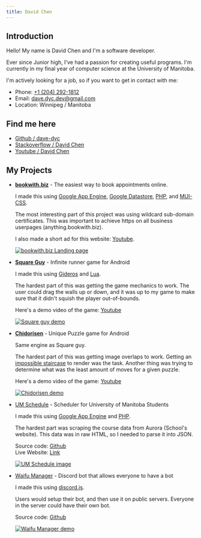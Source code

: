 ```yaml
---
title: David Chen
---
```


## Introduction

Hello! My name is David Chen and I'm a software developer.

Ever since Junior high, I've had a passion for creating useful programs. I'm currently in my final year of computer science at the University of Manitoba.

I'm actively looking for a job, so if you want to get in contact with me:

- Phone: [+1 (204) 292-1812](tel:12042921812)
- Email: [dave.dyc.dev@gmail.com](mailto:dave.dyc.dev@gmail.com)
- Location: Winnipeg / Manitoba

## Find me here

- [Github / dave-dyc](https://github.com/dave-dyc)
- [Stackoverflow / David Chen](https://stackoverflow.com/users/2344142/david-chen)
- [Youtube / David Chen](https://www.youtube.com/channel/UCAK3VCo78xmofxQWhqu2kHw)

## My Projects

- **[bookwith.biz](https://www.bookwith.biz/)** - The easiest way to book appointments online.

    I made this using [Google App Engine](https://cloud.google.com/appengine/), [Google Datastore](https://cloud.google.com/datastore/), [PHP](http://www.php.net/), and [MUI-CSS](https://www.muicss.com/).

    The most interesting part of this project was using wildcard sub-domain certificates. This was important to achieve https on all business userpages (anything.bookwith.biz).

    I also made a short ad for this website: [Youtube](https://www.youtube.com/watch?v=up2IJEJ2pqs).

    [![bookwith.biz Landing page](https://i.imgur.com/34LeY1W.png)](https://www.bookwith.biz/)

- **[Square Guy](https://play.google.com/store/apps/details?id=com.kemine.vironn)** - Infinite runner game for Android

    I made this using [Gideros](http://giderosmobile.com/) and [Lua](https://www.lua.org/).

    The hardest part of this was getting the game mechanics to work. The user could drag the walls up or down, and it was up to my game to make sure that it didn't squish the player out-of-bounds.

    Here's a demo video of the game: [Youtube](https://www.youtube.com/watch?v=kd2Mz23laq8)

    [![Square guy demo](https://i.imgur.com/lfVBfct.jpg)](https://www.youtube.com/watch?v=kd2Mz23laq8)


- **[Chidorisen](https://play.google.com/store/apps/details?id=com.kemine.chidorisen)** - Unique Puzzle game for Android

    Same engine as Square guy.

    The hardest part of this was getting image overlaps to work. Getting an [impossible staircase](https://i.imgur.com/5ieFQRF.jpg) to render was the task. Another thing was trying to determine what was the least amount of moves for a given puzzle.

    Here's a demo video of the game: [Youtube](https://www.youtube.com/watch?v=eHnopa8gYpg)

    [![Chidorisen demo](https://i.imgur.com/R34N4yV.png)](https://www.youtube.com/watch?v=eHnopa8gYpg)

- [UM Schedule](https://um-schedule.appspot.com/fall) - Scheduler for University of Manitoba Students

    I made this using [Google App Engine](https://cloud.google.com/appengine/) and [PHP](http://www.php.net/).

    The hardest part was scraping the course data from Aurora (School's website). This data was in raw HTML, so I needed to parse it into JSON.

    Source code: [Github](https://github.com/dave-dyc/um-schedule)  
    Live Website: [Link](https://um-schedule.appspot.com/fall)

    [![UM Schedule image](https://i.imgur.com/uk8X8Cw.png)](https://um-schedule.appspot.com/fall)

- [Waifu Manager](https://github.com/dave-dyc/waifu_manager) - Discord bot that allows everyone to have a bot

    I made this using [discord.js](https://discord.js.org/#/).

    Users would setup their bot, and then use it on public servers. Everyone in the server could have their own bot.

    Source code: [Github](https://github.com/dave-dyc/waifu_manager)

    [![Waifu Manager demo](https://i.imgur.com/7Ftop1O.png)](https://github.com/dave-dyc/waifu_manager)
    